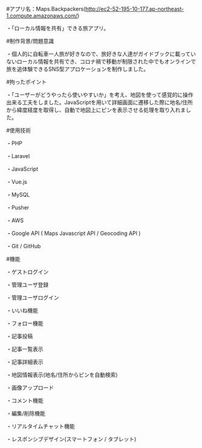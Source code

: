 #アプリ名：Maps.Backpackers(http://ec2-52-195-10-177.ap-northeast-1.compute.amazonaws.com/)

・「ローカル情報を共有」できる旅アプリ。

#制作背景/問題意識

・個人的に自転車一人旅が好きなので、旅好きな人達がガイドブックに載っていないローカル情報を共有でき、コロナ禍で移動が制限された中でもオンラインで旅を追体験できるSNS型アプロケーションを制作しました。

#拘ったポイント

・「ユーザーがどうやったら使いやすいか」を考え、地図を使って感覚的に操作出来る工夫をしました。JavaScriptを用いて詳細画面に遷移した際に地名/住所から緯度経度を取得し、自動で地図上にピンを表示させる処理を取り入れました。

#使用技術

・PHP 

・Laravel

・JavaScript

・Vue.js

・MySQL

・Pusher

・AWS

・Google API ( Maps Javascript API / Geocoding API )

・Git / GitHub

#機能

・ゲストログイン

・管理ユーザ登録

・管理ユーザログイン

・いいね機能

・フォロー機能

・記事投稿

・記事一覧表示

・記事詳細表示

・地図情報表示(地名/住所からピンを自動検索)

・画像アップロード

・コメント機能

・編集/削除機能

・リアルタイムチャット機能

・レスポンシブデザイン(スマートフォン / タブレット)
